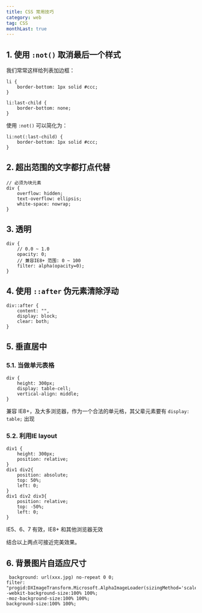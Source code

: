 ```yaml
---
title: CSS 常用技巧
category: web
tag: CSS
monthLast: true
---
```


## 1. 使用 `:not()` 取消最后一个样式

我们常常这样给列表加边框：

```
li {
    border-bottom: 1px solid #ccc;
}

li:last-child {
    border-bottom: none;
}
```

使用 `:not()` 可以简化为：

```
li:not(:last-child) {
    border-bottom: 1px solid #ccc;
}
```

## 2. 超出范围的文字都打点代替

```
// 必须为块元素
div {
    overflow: hidden;
    text-overflow: ellipsis;
    white-space: nowrap;
}
```

## 3. 透明

```
div {
    // 0.0 ~ 1.0
    opacity: 0;
    // 兼容IE8+ 范围: 0 ~ 100
    filter: alpha(opacity=0);
}
```

## 4. 使用 `::after` 伪元素清除浮动

```
div::after {
    content: "",
    display: block;
    clear: both;
}
```

## 5. 垂直居中

### 5.1. 当做单元表格
```
div {
    height: 300px;
    display: table-cell;
    vertical-align: middle;
}
```
兼容 IE8+，及大多浏览器，作为一个合法的单元格，其父辈元素要有 `display: table;` 出现

### 5.2. 利用IE layout

```
div1 {
    height: 300px;
    position: relative;
}
div1 div2{
    position: absolute;
    top: 50%;
    left: 0;
}
div1 div2 div3{
    position: relative;
    top: -50%;
    left: 0;
}
```
IE5、6、7 有效，IE8+ 和其他浏览器无效

结合以上两点可接近完美效果。

## 6. 背景图片自适应尺寸

```
 background: url(xxx.jpg) no-repeat 0 0;
filter: "progid:DXImageTransform.Microsoft.AlphaImageLoader(sizingMethod='scale')";
-webkit-background-size:100% 100%;
-moz-background-size:100% 100%;
background-size:100% 100%;
```